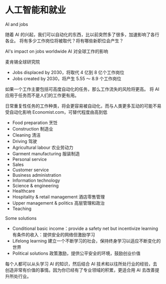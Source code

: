 # 人工智能和就业
AI and jobs

随着 AI 的兴起，我们可以自动化的东西，比以前突然多了很多，加速影响了各行各业。
将有多少工作岗位将被取代？将有哪些新职位会产生？

AI's impact on jobs worldwide AI 对全球工作的影响

麦肯锡全球研究院
- Jobs displaced by 2030，将取代 4 亿到 8 亿个工作岗位
- Jobs created by 2030，将产生 5.55 ～ 8.9 个工作岗位

如果一个工作主要包括可高度自动化的任务，那么工作流失的风险将更高。
将 AI 应用于任务而不是人们的工作更有用。

日常重复性任务的工作种类，将会更容易被自动化，而与人类更多互动的可能不易受自动化影响
Economist.com，可替代程度由高到低
- Food preparation 烹饪
- Construction 制造业
- Cleaning 清洁
- Driving 驾驶
- Agricultural labour 农业劳动力
- Garment manufacturing 服装制造
- Personal service
- Sales
- Customer service
- Business administration
- Information technology
- Science & engineering
- Healthcare
- Hospitality & retail management 酒店零售管理
- Upper management & politics 高层管理和政治
- Teaching

Some solutions
- Conditional basic income：provide a safety net but incentivize learning 有条件的收入：提供安全的网络但激励学习
- Lifelong learning 建立一个不断学习的社会，保持终身学习以适应不断变化的世界
- Political solutions 政策激励，提供公平安全的环境，鼓励创业价值

每个人都可以从头学习 AI 的知识，然后结合 AI 技术和以往所处行业的经验，去创造非常有价值的事情。因为你已经有了专业领域的积累，更适合用 AI 去改善提升所处行业。